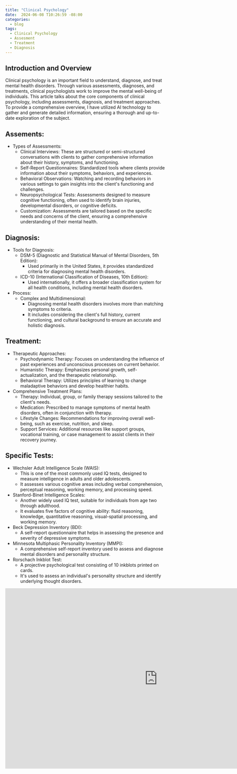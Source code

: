 ```yaml
---
title: "Clinical Psychology"
date:  2024-06-08 T10:26:59 -08:00
categories:
  - blog
tags:
  - Clinical Psychology
  - Assesment 
  - Treatment 
  - Diagnosis 
---
```

## Introduction and Overview
Clinical psychology is an important field to understand, diagnose, and treat mental health disorders. Through various assessments, diagnoses, and treatments, clinical psychologists work to improve the mental well-being of individuals. This article talks about the core components of clinical psychology, including assessments, diagnosis, and treatment approaches. To provide a comprehensive overview, I have utilized AI technology to gather and generate detailed information, ensuring a thorough and up-to-date exploration of the subject.

## Assements:
   - Types of Assessments:
      - Clinical Interviews: These are structured or semi-structured conversations with clients to gather comprehensive information about their history, symptoms, and functioning.
      - Self-Report Questionnaires: Standardized tools where clients provide information about their symptoms, behaviors, and experiences.
      - Behavioral Observations: Watching and recording behaviors in various settings to gain insights into the client's functioning and challenges.
      - Neuropsychological Tests: Assessments designed to measure cognitive functioning, often used to identify brain injuries, developmental disorders, or cognitive deficits.
      - Customization: Assessments are tailored based on the specific needs and concerns of the client, ensuring a comprehensive understanding of their mental health.


## Diagnosis:
  - Tools for Diagnosis:
     - DSM-5 (Diagnostic and Statistical Manual of Mental Disorders, 5th Edition):
         - Used primarily in the United States, it provides standardized criteria for diagnosing mental health disorders.
     - ICD-10 (International Classification of Diseases, 10th Edition):
         - Used internationally, it offers a broader classification system for all health conditions, including mental health disorders.
  - Process:
     - Complex and Multidimensional:
         - Diagnosing mental health disorders involves more than matching symptoms to criteria.
         - It includes considering the client's full history, current functioning, and cultural background to ensure an accurate and holistic diagnosis.
           
## Treatment:
  - Therapeutic Approaches:
    - Psychodynamic Therapy: Focuses on understanding the influence of past experiences and unconscious processes on current behavior.
    - Humanistic Therapy: Emphasizes personal growth, self-actualization, and the therapeutic relationship.
    - Behavioral Therapy: Utilizes principles of learning to change maladaptive behaviors and develop healthier habits.
  - Comprehensive Treatment Plans:
    - Therapy: Individual, group, or family therapy sessions tailored to the client's needs.
    - Medication: Prescribed to manage symptoms of mental health disorders, often in conjunction with therapy.
    - Lifestyle Changes: Recommendations for improving overall well-being, such as exercise, nutrition, and sleep.
    - Support Services: Additional resources like support groups, vocational training, or case management to assist clients in their recovery journey.


## Specific Tests:
 - Wechsler Adult Intelligence Scale (WAIS):
     - This is one of the most commonly used IQ tests, designed to measure intelligence in adults and older adolescents.
     - It assesses various cognitive areas including verbal comprehension, perceptual reasoning, working memory, and processing speed.
 - Stanford-Binet Intelligence Scales:
     - Another widely used IQ test, suitable for individuals from age two through adulthood.
     - It evaluates five factors of cognitive ability: fluid reasoning, knowledge, quantitative reasoning, visual-spatial processing, and working memory.
 - Beck Depression Inventory (BDI):
     - A self-report questionnaire that helps in assessing the presence and severity of depressive symptoms.
 - Minnesota Multiphasic Personality Inventory (MMPI):
     - A comprehensive self-report inventory used to assess and diagnose mental disorders and personality structure.
 - Rorschach Inkblot Test:
     - A projective psychological test consisting of 10 inkblots printed on cards.
     - It's used to assess an individual's personality structure and identify underlying thought disorders.

<iframe src="https://docs.google.com/presentation/d/e/2PACX-1vTC83wW4FydwmYAPoTNylfpYxgKSi8EuEZd5JwybqAZbs7QqNzLv6prY5z956w5-8ix7_Y9TpJvj9oU/pub?start=false&loop=false&delayms=10000
" frameborder="0" width="960" height="569" allowfullscreen="true" mozallowfullscreen="true" webkitallowfullscreen="true"></iframe>

